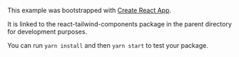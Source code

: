 This example was bootstrapped with [Create React App](https://github.com/facebook/create-react-app).

It is linked to the react-tailwind-components package in the parent directory for development purposes.

You can run `yarn install` and then `yarn start` to test your package.
